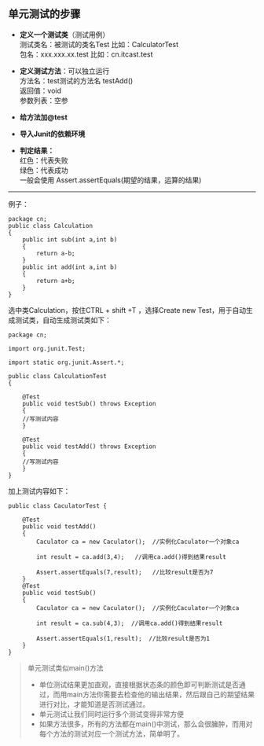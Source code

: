 ## 单元测试的步骤

* **定义一个测试类**（测试用例）  
测试类名：被测试的类名Test 比如：CalculatorTest  
包名：xxx.xxx.xx.test 比如：cn.itcast.test

* **定义测试方法**：可以独立运行  
方法名：test测试的方法名 testAdd()  
返回值：void  
参数列表：空参

* **给方法加@test**

* **导入Junit的依赖环境**
* **判定结果：**  
红色：代表失败  
绿色：代表成功  
一般会使用 Assert.assertEquals(期望的结果，运算的结果)
******
例子：

	package cn;
	public class Calculation 
	{
	    public int sub(int a,int b)
	    {
	    	return a-b;
	    }
	    public int add(int a,int b)
	    {
	    	return a+b;
	    }
	}
选中类Calculation，按住CTRL + shift +T ，选择Create new Test，用于自动生成测试类，自动生成测试类如下：

	package cn;

	import org.junit.Test;
	
	import static org.junit.Assert.*;
	
	public class CalculationTest 
	{

	    @Test
	    public void testSub() throws Exception 
	    {
		//写测试内容
	    }
	
	    @Test
	    public void testAdd() throws Exception 
	    {
		//写测试内容
	    }
	}


加上测试内容如下：

	public class CaculatorTest {

	    @Test
	    public void testAdd()
	    {
	        Caculator ca = new Caculator();  //实例化Caculator一个对象ca
			
	        int result = ca.add(3,4);   //调用ca.add()得到结果result
			
	        Assert.assertEquals(7,result);   //比较result是否为7
	    }
	    @Test
	    public void testSub()
	    {
	        Caculator ca = new Caculator();  //实例化Caculator一个对象ca
			
	        int result = ca.sub(4,3);  //调用ca.add()得到结果result
			
	        Assert.assertEquals(1,result);  //比较result是否为1
	    }  
	}


> 单元测试类似main()方法
> 
> * 单位测试结果更加直观，直接根据状态条的颜色即可判断测试是否通过，而用main方法你需要去检查他的输出结果，然后跟自己的期望结果进行对比，才能知道是否测试通过。
> * 单元测试让我们同时运行多个测试变得非常方便
> * 如果方法很多，所有的方法都在main()中测试，那么会很臃肿，而用对每个方法的测试对应一个测试方法，简单明了。




